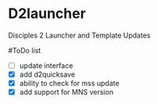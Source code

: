 # D2launcher
Disciples 2 Launcher and Template Updates

#ToDo list

- [ ] update interface
- [x] add d2quicksave
- [x] ability to check for mss update
- [x] add support for MNS version
